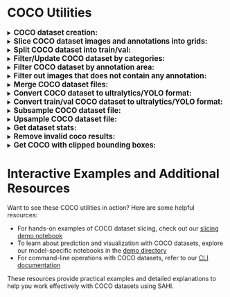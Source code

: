 # COCO Utilities

<details closed>
<summary>
<big><b>COCO dataset creation:</b></big>
</summary>

- import required classes:

```python
from sahi.utils.coco import Coco, CocoCategory, CocoImage, CocoAnnotation
```

- init Coco object:

```python
coco = Coco()
```

- add categories starting from id 0:

```python
coco.add_category(CocoCategory(id=0, name='human'))
coco.add_category(CocoCategory(id=1, name='vehicle'))
```

- create a coco image:

```python
coco_image = CocoImage(file_name="image1.jpg", height=1080, width=1920)
```

- add annotations to coco image:

```python
coco_image.add_annotation(
  CocoAnnotation(
    bbox=[x_min, y_min, width, height],
    category_id=0,
    category_name='human'
  )
)
coco_image.add_annotation(
  CocoAnnotation(
    bbox=[x_min, y_min, width, height],
    category_id=1,
    category_name='vehicle'
  )
)
```

- add predictions to coco image:

```python
coco_image.add_prediction(
  CocoPrediction(
    score=0.864434,
    bbox=[x_min, y_min, width, height],
    category_id=0,
    category_name='human'
  )
)
coco_image.add_prediction(
  CocoPrediction(
    score=0.653424,
    bbox=[x_min, y_min, width, height],
    category_id=1,
    category_name='vehicle'
  )
)
```

- add coco image to Coco object:

```python
coco.add_image(coco_image)
```

- after adding all images, convert coco object to coco json:

```python
coco_json = coco.json
```

- you can export it as json file:

```python
from sahi.utils.file import save_json

save_json(coco_json, "coco_dataset.json")
```

- you can also export prediction array in coco prediction format and save it as json :

```python
from sahi.utils.file import save_json

predictions_array = coco.prediction_array
save_json = save_json(predictions_array, "coco_predictions.json")
```

- this prediction array can be used to get standard coco metrics for the predictions using official pycocotool api :

```python
# note:- pycocotools need to be installed separately 
from pycocotools.cocoeval import COCOeval
from pycocotools.coco import COCO

coco_ground_truth = COCO(annotation_file="coco_dataset.json")
coco_predictions = coco_ground_truth.loadRes("coco_predictions.json")

coco_evaluator = COCOeval(coco_ground_truth, coco_predictions, "bbox")
coco_evaluator.evaluate()
coco_evaluator.accumulate()
coco_evaluator.summarize()
```

</details>

<details closed>
<summary>
<big><b>Slice COCO dataset images and annotations into grids:</b></big>
</summary>

```python
from sahi.slicing import slice_coco

coco_dict, coco_path = slice_coco(
    coco_annotation_file_path="coco.json",
    image_dir="source/coco/image/dir",
    slice_height=256,
    slice_width=256,
    overlap_height_ratio=0.2,
    overlap_width_ratio=0.2,
)
```

</details>

<details closed>
<summary>
<big><b>Split COCO dataset into train/val:</b></big>
</summary>

```python
from sahi.utils.coco import Coco
from sahi.utils.file import save_json

# specify coco dataset path
coco_path = "coco.json"

# init Coco object
coco = Coco.from_coco_dict_or_path(coco_path)

# split COCO dataset with a 85% train/15% val split
result = coco.split_coco_as_train_val(
  train_split_rate=0.85
)

# export train val split files
save_json(result["train_coco"].json, "train_split.json")
save_json(result["val_coco"].json, "val_split.json")
```

</details>

<details closed>
<summary>
<big><b>Filter/Update COCO dataset by categories:</b></big>
</summary>

```python
from sahi.utils.coco import Coco
from sahi.utils.file import save_json

# init Coco objects by specifying coco dataset paths and image folder directories
coco = Coco.from_coco_dict_or_path("coco.json")

# select only 3 categories; and map them to ids 1, 2 and 3
desired_name2id = {
  "big_vehicle": 1,
  "car": 2,
  "human": 3
}
coco.update_categories(desired_name2id)

# export updated/filtered COCO dataset
save_json(coco.json, "updated_coco.json")
```

</details>

<details closed>
<summary>
<big><b>Filter COCO dataset by annotation area:</b></big>
</summary>

```python
from sahi.utils.coco import Coco
from sahi.utils.file import save_json

# init Coco objects by specifying coco dataset paths and image folder directories
coco = Coco.from_coco_dict_or_path("coco.json")

# filter out images that contain annotations with smaller area than 50
area_filtered_coco = coco.get_area_filtered_coco(min=50)
# filter out images that contain annotations with smaller area than 50 and larger area than 10000
area_filtered_coco = coco.get_area_filtered_coco(min=50, max=10000)
# filter out images with separate area intervals per category
intervals_per_category = {
  "human": {"min": 20, "max": 10000},
  "vehicle": {"min": 50, "max": 15000},
}
area_filtered_coco = coco.get_area_filtered_coco(intervals_per_category=intervals_per_category)

# export filtered COCO dataset
save_json(area_filtered_coco.json, "area_filtered_coco.json")
```

</details>

<details closed>
<summary>
<big><b>Filter out images that does not contain any annotation:</b></big>
</summary>

```python
from sahi.utils.coco import Coco

# set ignore_negative_samples as False if you want images without annotations present in json and YOLO exports
coco = Coco.from_coco_dict_or_path("coco.json", ignore_negative_samples=False)

```

</details>

<details closed>
<summary>
<big><b>Merge COCO dataset files:</b></big>
</summary>

```python
from sahi.utils.coco import Coco
from sahi.utils.file import save_json

# init Coco objects by specifying coco dataset paths and image folder directories
coco_1 = Coco.from_coco_dict_or_path("coco1.json", image_dir="images_1/")
coco_2 = Coco.from_coco_dict_or_path("coco2.json", image_dir="images_2/")

# merge Coco datasets
coco_1.merge(coco_2)

# export merged COCO dataset
save_json(coco_1.json, "merged_coco.json")
```

</details>

<details closed>
<summary>
<big><b>Convert COCO dataset to ultralytics/YOLO format:</b></big>
</summary>

```python
from sahi.utils.coco import Coco

# init Coco object
coco = Coco.from_coco_dict_or_path("coco.json", image_dir="coco_images/")

# export converted YOLO formatted dataset into given output_dir with a 85% train/15% val split
coco.export_as_yolo(
  output_dir="output/folder/dir",
  train_split_rate=0.85
)
```

</details>

<details closed>
<summary>
<big><b>Convert train/val COCO dataset to ultralytics/YOLO format:</b></big>
</summary>

```python
from sahi.utils.coco import Coco, export_coco_as_yolo

# init Coco object
train_coco = Coco.from_coco_dict_or_path("train_coco.json", image_dir="coco_images/")
val_coco = Coco.from_coco_dict_or_path("val_coco.json", image_dir="coco_images/")

# export converted YOLO formatted dataset into given output_dir with given train/val split
data_yml_path = export_coco_as_yolo(
  output_dir="output/folder/dir",
  train_coco=train_coco,
  val_coco=val_coco
)
```

</details>

<details closed>
<summary>
<big><b>Subsample COCO dataset file:</b></big>
</summary>

```python
from sahi.utils.coco import Coco

# specify coco dataset path
coco_path = "coco.json"

# init Coco object
coco = Coco.from_coco_dict_or_path(coco_path)

# create a Coco object with 1/10 of total images
subsampled_coco = coco.get_subsampled_coco(subsample_ratio=10)

# export subsampled COCO dataset
save_json(subsampled_coco.json, "subsampled_coco.json")

# bonus: create a Coco object with 1/10 of total images that contain first category
subsampled_coco = coco.get_subsampled_coco(subsample_ratio=10, category_id=0)

# bonus2: create a Coco object with negative samples reduced to 1/10
subsampled_coco = coco.get_subsampled_coco(subsample_ratio=10, category_id=-1)
```
</details>

<details closed>
<summary>
<big><b>Upsample COCO dataset file:</b></big>
</summary>

```python
from sahi.utils.coco import Coco

# specify coco dataset path
coco_path = "coco.json"

# init Coco object
coco = Coco.from_coco_dict_or_path(coco_path)

# create a Coco object with each sample is repeated 10 times
upsampled_coco = coco.get_upsampled_coco(upsample_ratio=10)

# export upsampled COCO dataset
save_json(upsampled_coco.json, "upsampled_coco.json")

# bonus: create a Coco object with images that contain first category repeated 10 times
subsampled_coco = coco.get_subsampled_coco(upsample_ratio=10, category_id=0)

# bonus2: create a Coco object with negative samples upsampled by 10 times
upsampled_coco = coco.get_upsampled_coco(upsample_ratio=10, category_id=-1)
```
</details>

<details closed>
<summary>
<big><b>Get dataset stats:</b></big>
</summary>

```python
from sahi.utils.coco import Coco

# init Coco object
coco = Coco.from_coco_dict_or_path("coco.json")

# get dataset stats
coco.stats
{
  'num_images': 6471,
  'num_annotations': 343204,
  'num_categories': 2,
  'num_negative_images': 0,
  'num_images_per_category': {'human': 5684, 'vehicle': 6323},
  'num_annotations_per_category': {'human': 106396, 'vehicle': 236808},
  'min_num_annotations_in_image': 1,
  'max_num_annotations_in_image': 902,
  'avg_num_annotations_in_image': 53.037243084530985,
  'min_annotation_area': 3,
  'max_annotation_area': 328640,
  'avg_annotation_area': 2448.405738278109,
  'min_annotation_area_per_category': {'human': 3, 'vehicle': 3},
  'max_annotation_area_per_category': {'human': 72670, 'vehicle': 328640},
}

```
</details>

<details closed>
<summary>
<big><b>Remove invalid coco results:</b></big>
</summary>

```python
from sahi.utils.file import save_json
from sahi.utils.coco import remove_invalid_coco_results

# remove invalid predictions from COCO results JSON
coco_results = remove_invalid_coco_results("coco_result.json")

# export processed COCO results
save_json(coco_results, "fixed_coco_result.json")

# bonus: remove invalid predictions from COCO results JSON by giving COCO
# dataset path to also filter out bbox results exceeding image height&width
coco_results = remove_invalid_coco_results("coco_result.json", "coco_dataset.json")
```
</details>

<details closed>
<summary>
<big><b>Get COCO with clipped bounding boxes:</b></big>
</summary>

- import required classes:

```python
from sahi.utils.coco import Coco
from sahi.utils.file import save_json
```
Usage:

```python
# Clip overflowing bounding boxes to image width & height
coco = Coco.from_coco_dict_or_path(coco_path, clip_bboxes_to_img_dims=True)
```
or,

```python
# apply to your already created coco object
coco = coco.get_coco_with_clipped_bboxes()
```
- Export your clipped_bboxed_coco:
```python
save_json(coco.json, "coco.json")
```
</details>

# Interactive Examples and Additional Resources

Want to see these COCO utilities in action? Here are some helpful resources:

- For hands-on examples of COCO dataset slicing, check out our [slicing demo notebook](../demo/slicing.ipynb)
- To learn about prediction and visualization with COCO datasets, explore our model-specific notebooks in the [demo directory](../demo/)
- For command-line operations with COCO datasets, refer to our [CLI documentation](cli.md)

These resources provide practical examples and detailed explanations to help you work effectively with COCO datasets using SAHI.
